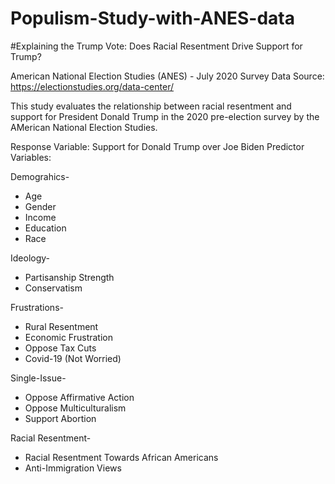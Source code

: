 # Populism-Study-with-ANES-data

#Explaining the Trump Vote: Does Racial Resentment Drive Support for Trump?

American National Election Studies (ANES) - July 2020 Survey
Data Source: https://electionstudies.org/data-center/

This study evaluates the relationship between racial resentment and support for President Donald Trump in the 2020 pre-election survey by the AMerican National Election Studies. 

Response Variable: Support for Donald Trump over Joe Biden
Predictor Variables: 

Demograhics- 
* Age
* Gender
* Income
* Education
* Race

Ideology-
* Partisanship Strength
* Conservatism

Frustrations-
* Rural Resentment
* Economic Frustration
* Oppose Tax Cuts
* Covid-19 (Not Worried)

Single-Issue-
* Oppose Affirmative Action
* Oppose Multiculturalism
* Support Abortion

Racial Resentment-
* Racial Resentment Towards African Americans
* Anti-Immigration Views

























